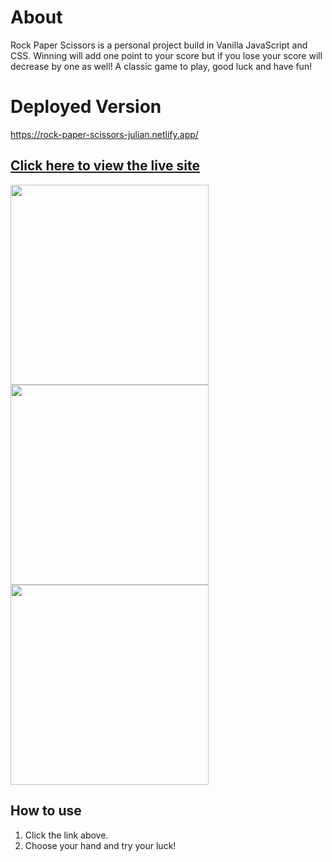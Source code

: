 # About
Rock Paper Scissors is a personal project build in Vanilla JavaScript and CSS. Winning will add one point to your score but if you lose your score will decrease by one as well! A classic game to play, good luck and have fun!

# Deployed Version
https://rock-paper-scissors-julian.netlify.app/



## **[Click here to view the live site](https://rock-paper-scissors-julian.netlify.app/)**




<a href="https://rock-paper-scissors-julian.netlify.app/"><img src="https://user-images.githubusercontent.com/76056381/147967469-f1ec2b94-19f1-4cab-976d-cee59d71ce04.png" width="317em" height="320em"/> </a>
<a href="https://rock-paper-scissors-julian.netlify.app/"><img src="https://user-images.githubusercontent.com/76056381/147967633-76ba4316-ac96-46c8-9be7-5cfdc1c9470e.png" width="317em" height="320em"/> </a>
<a href="https://rock-paper-scissors-julian.netlify.app/"><img src="https://user-images.githubusercontent.com/76056381/147968016-dfa04cea-0843-4df6-b66f-ca156fdd533e.png" width="317em" height="320em"/> </a>






## How to use
1) Click the link above.
2) Choose your hand and try your luck!

